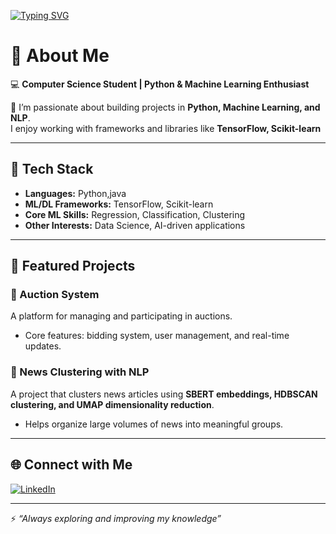 <!-- Animated Typing Intro -->
[![Typing SVG](https://readme-typing-svg.herokuapp.com?font=Fira+Code&size=24&pause=1000&color=36BCF7&center=true&vCenter=true&width=700&lines=Hi%2C+I'm+Adharsh+Martin;CS+Student+%7C+Python+%26+ML+Enthusiast;Exploring+AI%2C+NLP%2C+and+Deep+Learning;Open+to+Collaboration+%26+Projects)](https://git.io/typing-svg)

# 👋 About Me  
💻 **Computer Science Student | Python & Machine Learning Enthusiast**  

🚀 I’m passionate about building projects in **Python, Machine Learning, and NLP**.  
I enjoy working with frameworks and libraries like **TensorFlow, Scikit-learn**   

---

## 🔧 Tech Stack  
- **Languages:** Python,java  
- **ML/DL Frameworks:** TensorFlow, Scikit-learn  
- **Core ML Skills:** Regression, Classification, Clustering  
- **Other Interests:** Data Science, AI-driven applications  

---

## 📂 Featured Projects  

### 🛒 Auction System  
A platform for managing and participating in auctions.  
- Core features: bidding system, user management, and real-time updates.  

### 📰 News Clustering with NLP  
A project that clusters news articles using **SBERT embeddings, HDBSCAN clustering, and UMAP dimensionality reduction**.  
- Helps organize large volumes of news into meaningful groups.  

---


## 🌐 Connect with Me  
[![LinkedIn](https://img.shields.io/badge/LinkedIn-0077B5?style=for-the-badge&logo=linkedin&logoColor=white)](https://www.linkedin.com/in/adharsh-martin-787923357?utm_source=share&utm_campaign=share_via&utm_content=profile&utm_medium=ios_app)  

---

⚡ *“Always exploring and improving my knowledge”*  
